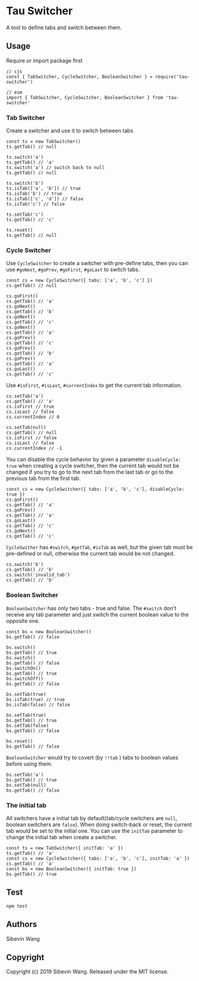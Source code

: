 # Tau Switcher

A tool to define tabs and switch between them.

## Usage

Require or import package first

    // cjs
    const { TabSwitcher, CycleSwitcher, BooleanSwitcher } = require('tau-switcher')

    // esm
    import { TabSwitcher, CycleSwitcher, BooleanSwitcher } from 'tau-switcher'

### Tab Switcher

Create a switcher and use it to switch between tabs

    const ts = new TabSwitcher()
    ts.getTab() // null

    ts.switch('a')
    ts.getTab() // 'a'
    ts.switch('a') // switch back to null
    ts.getTab() // null

    ts.switch('b')
    ts.isTab(['a', 'b']) // true
    ts.isTab('b') // true
    ts.isTab(['c', 'd']) // false
    ts.isTab('c') // false

    ts.setTab('c')
    ts.getTab() // 'c'

    ts.reset()
    ts.getTab() // null

### Cycle Switcher

Use `CycleSwitcher` to create a switcher with pre-define tabs, then you can use `#goNext`, `#goPrev`, `#goFirst`, `#goLast` to switch tabs.

    const cs = new CycleSwitcher({ tabs: ['a', 'b', 'c'] })
    cs.getTab() // null

    cs.goFirst()
    cs.getTab() // 'a'
    cs.goNext()
    cs.getTab() // 'b'
    cs.goNext()
    cs.getTab() // 'c'
    cs.goNext()
    cs.getTab() // 'a'
    cs.goPrev()
    cs.getTab() // 'c'
    cs.goPrev()
    cs.getTab() // 'b'
    cs.goPrev()
    cs.getTab() // 'a'
    cs.goLast()
    cs.getTab() // 'c'

Use `#isFirst`, `#isLast`, `#currentIndex` to get the current tab information.

    cs.setTab('a')
    cs.getTab() // 'a'
    cs.isFirst // true
    cs.isLast // false
    cs.currentIndex // 0

    cs.setTab(null)
    cs.getTab() // null
    cs.isFirst // false
    cs.isLast // false
    cs.currentIndex // -1

You can disable the cycle behavior by given a parameter `disableCycle: true` when creating a cycle switcher, then the current tab would not be changed if you try to go to the next tab from the last tab or go to the previous tab from the first tab.

    const cs = new CycleSwitcher({ tabs: ['a', 'b', 'c'], disableCycle: true })
    cs.goFirst()
    cs.getTab() // 'a'
    cs.goPrev()
    cs.getTab() // 'a'
    cs.goLast()
    cs.getTab() // 'c'
    cs.goNext()
    cs.getTab() // 'c'

`CycleSwither` has `#switch`, `#getTab`, `#isTab` as well, but the given tab must be pre-defined or null, otherwise the current tab would be not changed.

    cs.switch('b')
    cs.getTab() // 'b'
    cs.switch('invalid_tab')
    cs.getTab() // 'b'

### Boolean Switcher

`BooleanSwitcher` has only two tabs - true and false. The `#switch` don't receive any tab parameter and just switch the current boolean value to the opposite one.

    const bs = new BooleanSwitcher()
    bs.getTab() // false

    bs.switch()
    bs.getTab() // true
    bs.switch()
    bs.getTab() // false
    bs.switchOn()
    bs.getTab() // true
    bs.switchOff()
    bs.getTab() // false

    bs.setTab(true)
    bs.isTab(true) // true
    bs.isTab(false) // false

    bs.setTab(true)
    bs.getTab() // true
    bs.setTab(false)
    bs.getTab() // false

    bs.reset()
    bs.getTab() // false

`BooleanSwitcher` would try to covert (by `!!tab` ) tabs to boolean values before using them.

    bs.setTab('a')
    bs.getTab() // true
    bs.setTab(null)
    bs.getTab() // false

### The initial tab

All switchers have a initial tab by default(tab/cycle switchers are `null`, boolean switchers are `false`). When doing switch-back or reset, the current tab would be set to the initial one. You can use the `initTab` parameter to change the initial tab when create a switcher.

    const ts = new TabSwitcher({ initTab: 'a' })
    ts.getTab() // 'a'
    const cs = new CycleSwitcher({ tabs: ['a', 'b', 'c'], initTab: 'a' })
    cs.getTab() // 'a'
    const bs = new BooleanSwitcher({ initTab: true })
    bs.getTab() // true

## Test

    npm test

## Authors

Sibevin Wang

## Copyright

Copyright (c) 2019 Sibevin Wang. Released under the MIT license.
